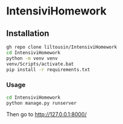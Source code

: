 # IntensiviHomework
## Installation
```bash
gh repo clone liltousin/IntensiviHomework
cd IntensiviHomework
python -m venv venv
venv/Scripts/activate.bat
pip install -r requirements.txt
```
### Usage
```bash
cd IntensiviHomework
python manage.py runserver
```
Then go to http://127.0.0.1:8000/
